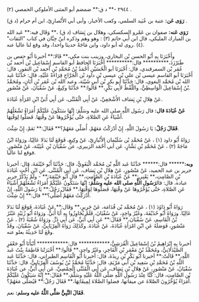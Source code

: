 ٢٩٤٤ -** د ق:** ضمضم أبو المثنى الأملوكي الحمصي (٢) .

**رَوَى عَن:** عتبة بن عُبَيد السلمي، وكعب الأخبار، وأبى أبي الأَنْصارِيّ، ابن أم حرام (د ق) .

**رَوَى عَنه:** صفوان بن عَمْرو السكسكي، وهلال بن يَِسَاف (د ق) ،** وَقَال فيه:** عَبد الله بن المبارك المليكي، قال ابن أَبي حاتم (٣) : وهو وهم وذكره ابنُ حِبَّان في كتاب "الثقات" (٤) .روى له أبو داود، وابن مَاجَهْ حديثا واحدا، وقد وقع لنا عاليا عنه.

وأَخْبَرَنَا بِهِ أَبُو الحسن بْن البخاري، وزينب بنت مكي،** قَالا:** أخبرنا أَبُو حفص بن طَبَرْزَذَ،********** قال:********** أَخْبَرَنَا الحافظ أبو القاسم إِسْمَاعِيل بْن أحمد بْن عُمَر بْن السمرقندي، قال: أَخْبَرَنَا أبو الْحُسَيْنِ أَحْمَدُ بْنُ مُحَمَّدِ بْنِ أحمد بْن النقور، قال: أَخْبَرَنَا أبو القاسم عيسى بْن علي بْن عيسى بْن داود بْن الْجَرَّاحِ قِرَاءَةً عَلَيْهِ، قال: حَدَّثَنَا عَبد الله بْن مُحَمَّد البغوي، قال: حَدَّثَنَا أبو بكر بْن أَبي شَيْبَة، وعبد الله بْن عُمَر بْنِ أَبَانٍ، ومُحَمَّدُ بْنُ إِسْمَاعِيلَ الْوَاسِطِيُّ، واللَّفْظُ لأَبِي بَكْرٍ،** قَالُوا:** حَدَّثَنَا وكِيعٌ، عَنْ سُفْيَانَ، عَنْ مَنْصُورٍ.

عَنْ هِلالِ بْنِ يَِسَاف الأَشْجَعِيِّ، عَنْ أَبِي الْمُثَنَّى، عَن أَبِي أُبَيِّ ابْنِ امْرَأَةِ عُبَادَةَ.

**عَنْ عُبَادَةَ قال:** قال رَسُول اللَّهِ صلى الله عليه وسَلَّمَ: إِنَّهَا سَتَكُونُ عَلَيْكُمْ أُمَرَاءُ تَشْغَلُهُمْ أَشْيَاءُ عَنِ الصَّلاةِ، حَتَّى يُؤَخِّرُوهَا عَنْ وقْتِهَا. فَصَلُّوا لِوَقْتِهَا.

**فَقَالَ رَجُلٌ:** يَا رَسُولَ اللَّهِ، إِنْ أَدْرَكْتُ مَعَهُمْ، أُصَلِّي مَعَهُمْ؟** فَقَالَ:** نَعَمْ، إِنْ شِئْتَ.

رَوَاهُ أَبُو داود (١) ، عَنْ مُحَمَّد بْن سُلَيْمان الأَنْبارِيّ، عَنْ وكِيعٍ، فَوَقَعَ لَنَا بَدَلا عَالِيًا، ورَوَاهُ ابْنُ مَاجَهْ (٢) ، عَنْ مُحَمَّدِ بْنِ بَشَّارٍ، عَن أبي أَحْمَد الزبيري، عن سُفْيَانَ بْنِ عُيَيْنَة، عَنْ مَنْصُورٍ. فوقع لنا عاليا.

**وبه:******** قال:****** حَدَّثَنَا عَبد اللَّهِ بْن مُحَمَّد الْبَغَوِيُّ، قال: حَدَّثَنَا أَبُو خَيْثَمَةَ، قال: أخبرنا جرير بن عبد الحميد، عَنْ مَنْصُورٍ، عَنْ هِلالِ بْنِ يَِسَاف، عَن أَبِي الْمُثَنَّى. عَنِ ابْنِ أُخْتِ عُبَادَةَ بْنِ الصَّامِتِ،** يَعْنِي:** عَنْ عُبَادَةَ بْنِ الصَّامِتِ،** قال أَبُو خَيْثَمَةَ:** - ولَمْ يَذْكُرْ جرير عبادة، قال: قال**رَسُول اللَّهِ صلى الله عليه وسَلَّمَ:** إِنَّهَا سَتَكُونُ عَلَيْكُمْ أُمَرَاءُ تَشْغَلُهُمْ أَشْيَاءُ عَنِ الصَّلاةِ، حَتَّى يُؤَخِّرُوهَا عَنْ وقْتِهَا، فَصَلُّوهَا لِوَقْتِهَا،** فَقَالَ رَجُلٌ:** يَا رَسُولَ اللَّهِ، إِنْ أَدْرَكْتُ مَعَهُمْ أُصَلِّي؟** قال:** إِنْ شِئْتَ.

رَوَاهُ أَبُو دَاوُدَ (١) ، عَنْ مُحَمَّد بْن قُدَامَة، عَنْ جَرِيرٍ،** وَقَال:** عَنْ عُبَادَةَ، فَوَقَعَ لَنَا بَدَلا عَالِيًا. ورَوَاهُ أَبُو حُذَيْفَةَ، وغَيْرُ واحِدٍ، عَنْ سُفْيَانَ، فَلَمْ يُجَاوِزُوا بِهِ أَبَا أُبَيٍّ. ورَوَاهُ أَبُو زُبَيْدٍ عَبْثَرُ بْنُ الْقَاسِم، عَنْ سُفْيَانَ،** فَقَالَ:** عَن أَبِي أُبَيٍّ، عَن أَبِي ذَرٍّ. ورَوَاهُ شُعْبَةُ (٢) ، عَنْ مَنْصُورٍ، فَوَصَلَهُ عَنِ ابْنِ امْرَأَةِ عُبَادَةَ، عَنْ عُبَادَةَ. وكَذَلِكَ رَوَاهُ الْفِرْيَابِيُّ، عَنْ سُفْيَانَ، وقَدْ وقَعَ لَنَا حَدِيثُهُ بعلو عنه.

أخبرنا بِهِ إِبْرَاهِيمُ بْنُ إِسْمَاعِيلَ الْقُرَشِيُّ،************ قال:************ أَنْبَأَنَا أَبُو جَعْفَرٍ الصَّيْدَلانِيُّ، ومُحَمَّدُ بْنُ مَعْمَرِ بْنِ الْفَاخِرِ، وغَيْرُ واحِدٍ،** قَالُوا:** أَخْبَرَتْنا فَاطِمَةُ بِنْتُ عَبد اللَّهِ،** قَالَتْ:** أخبرنا أَبُو بَكْرِ بْنِ رِيذَةَ، قال: أخبرنا أَبُو الْقَاسِم الطبراني، قال: حَدَّثَنَا عَبد اللَّهِ بْنُ مُحَمَّدِ بْنِ سَعِيد بْنِ أَبي مَرْيَمَ، قال: حَدَّثَنَا مُحَمَّدُ بْنُ يُوسُفَ الْفِرْيَابِيُّ، قال: حَدَّثَنَا سُفْيَانُ، عَنْ مَنْصُورٍ، عَنْ هِلالِ بْنِ يَِسَاف، عَن أَبِي الْمُثَنَّى الْحِمْصِيِّ، عَن أَبِي أُبَيٍّ، عن عُبَادَةَ بْنِ الصَّامِتِ، قال: كُنَّا عِنْدَ رَسُولِ اللَّهِ صَلَّى اللَّهُ عَلَيْهِ وسَلَّمَ،** فَقَالَ:** إِنَّهُ سَيَكُونُ عَلَيْكُمْ أُمَرَاءُ يُؤَخِّرُونَ الصَّلاةَ عن ميقاتها، فضلوا الصَّلاةَ لِمِيقَاتِهَا،** فَقَالَ رَجُلٌ:** فَيُصَلِّى مَعَهُمْ؟.

**فَقَالَ النَّبِيُّ صَلَّى اللَّهُ عليه وسلم:** نعم.
